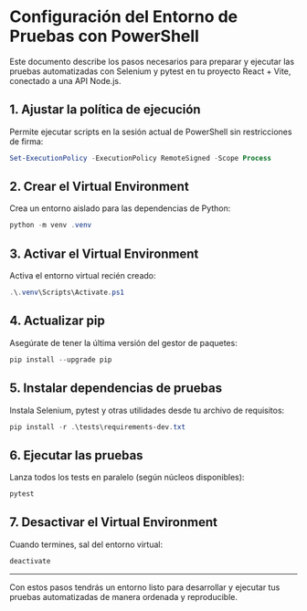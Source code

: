 # Configuración del Entorno de Pruebas con PowerShell

Este documento describe los pasos necesarios para preparar y ejecutar las pruebas automatizadas con Selenium y pytest en tu proyecto React + Vite, conectado a una API Node.js.

## 1. Ajustar la política de ejecución
Permite ejecutar scripts en la sesión actual de PowerShell sin restricciones de firma:

```powershell
Set-ExecutionPolicy -ExecutionPolicy RemoteSigned -Scope Process
```

## 2. Crear el Virtual Environment
Crea un entorno aislado para las dependencias de Python:

```powershell
python -m venv .venv
```

## 3. Activar el Virtual Environment
Activa el entorno virtual recién creado:

```powershell
.\.venv\Scripts\Activate.ps1
```

## 4. Actualizar pip
Asegúrate de tener la última versión del gestor de paquetes:

```powershell
pip install --upgrade pip
```

## 5. Instalar dependencias de pruebas
Instala Selenium, pytest y otras utilidades desde tu archivo de requisitos:

```powershell
pip install -r .\tests\requirements-dev.txt
```

## 6. Ejecutar las pruebas
Lanza todos los tests en paralelo (según núcleos disponibles):

```powershell
pytest
```

## 7. Desactivar el Virtual Environment
Cuando termines, sal del entorno virtual:

```powershell
deactivate
```

---

Con estos pasos tendrás un entorno listo para desarrollar y ejecutar tus pruebas automatizadas de manera ordenada y reproducible.

